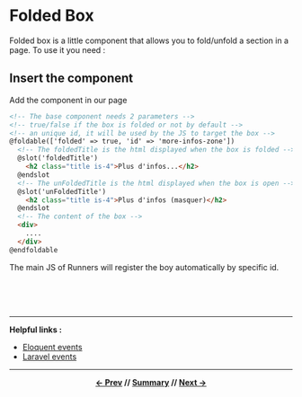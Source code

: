 # Folded Box

Folded box is a little component that allows you to fold/unfold a section in a page.
To use it you need :

## Insert the component

Add the component in our page

```html
<!-- The base component needs 2 parameters -->
<!-- true/false if the box is folded or not by default -->
<!-- an unique id, it will be used by the JS to target the box -->
@foldable(['folded' => true, 'id' => 'more-infos-zone'])
  <!-- The foldedTitle is the html displayed when the box is folded -->
  @slot('foldedTitle')
    <h2 class="title is-4">Plus d'infos...</h2>
  @endslot
  <!-- The unFoldedTitle is the html displayed when the box is open -->
  @slot('unFoldedTitle')
    <h2 class="title is-4">Plus d'infos (masquer)</h2>
  @endslot
  <!-- The content of the box -->
  <div>
    ....
  </div>
@endfoldable
```

The main JS of Runners will register the boy automatically by specific id.

<br>
<br>
<br>
<hr>

**Helpful links :**

* [Eloquent events](https://laravel.com/docs/5.6/eloquent#events)
* [Laravel events](https://laravel.com/docs/5.6/events#event-subscribers)

<hr>
<div align="center">

**[<- Prev](9_notifications.md) // [Summary](../README.md) // [Next ->](#)**

</div>
